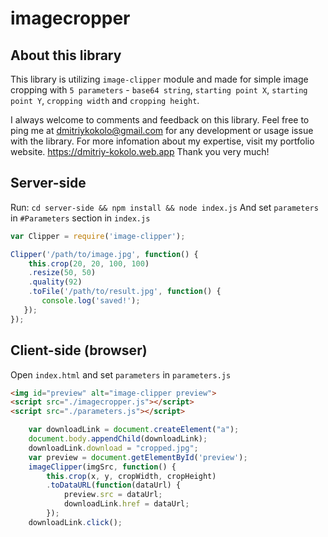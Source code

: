# imagecropper

## About this library

This library is utilizing `image-clipper` module and made for simple image cropping with `5 parameters` - `base64 string`, `starting point X`, `starting point Y`, `cropping width` and `cropping height`.

I always welcome to comments and feedback on this library. 
Feel free to ping me at dmitriykokolo@gmail.com for any development or usage issue with the library.
For more infomation about my expertise, visit my portfolio website. https://dmitriy-kokolo.web.app
Thank you very much!

## Server-side
Run:
`cd server-side && npm install && node index.js`
And set `parameters` in `#Parameters` section in `index.js`

```js
var Clipper = require('image-clipper');

Clipper('/path/to/image.jpg', function() {
    this.crop(20, 20, 100, 100)
    .resize(50, 50)
    .quality(92)
    .toFile('/path/to/result.jpg', function() {
       console.log('saved!');
   });
});
```

## Client-side (browser)
Open `index.html` and set `parameters` in `parameters.js`

```html
<img id="preview" alt="image-clipper preview">
<script src="./imagecropper.js"></script>
<script src="./parameters.js"></script>
```

```js
    var downloadLink = document.createElement("a");
    document.body.appendChild(downloadLink);
    downloadLink.download = "cropped.jpg";
    var preview = document.getElementById('preview');
    imageClipper(imgSrc, function() {
        this.crop(x, y, cropWidth, cropHeight)  
        .toDataURL(function(dataUrl) {
            preview.src = dataUrl;
            downloadLink.href = dataUrl;
        });
    downloadLink.click();
```
